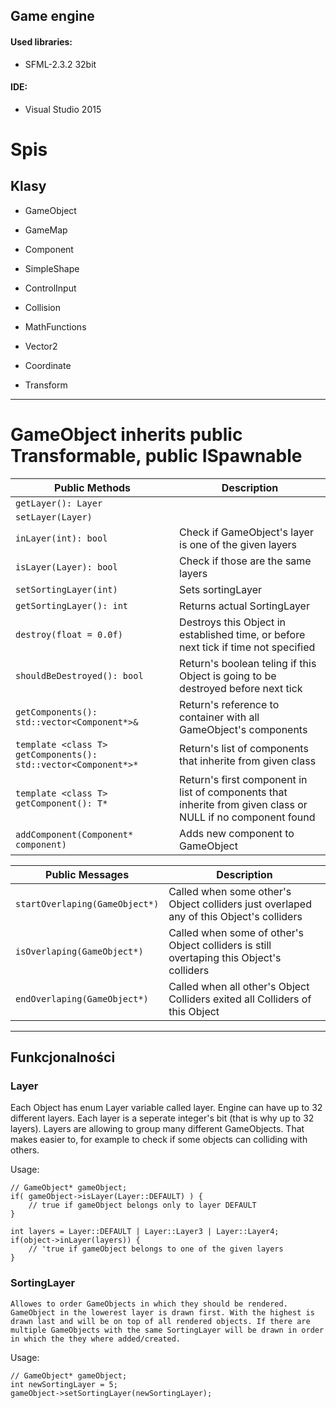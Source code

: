 ## Game engine 
#### Used libraries:
* SFML-2.3.2 32bit
#### IDE:
* Visual Studio 2015

Spis
===
## Klasy
* GameObject

* GameMap

* Component

* SimpleShape
* ControlInput
* Collision

* MathFunctions
* Vector2
* Coordinate
* Transform

---

# **GameObject** inherits public Transformable, public ISpawnable
 Public Methods                      | Description
 ------------------------------------|-----------------------------------------------------------------------------------------
 `getLayer(): Layer` |
 `setLayer(Layer)` |
 `inLayer(int): bool` | Check if GameObject's layer is one of the given layers
 `isLayer(Layer): bool` | Check if those are the same layers
 `setSortingLayer(int)` | Sets sortingLayer
 `getSortingLayer(): int` | Returns actual SortingLayer
 `destroy(float = 0.0f)`              | Destroys this Object in established time, or before next tick if time not specified
 `shouldBeDestroyed(): bool`               | Return's boolean teling if this Object is going to be destroyed before next tick
`getComponents(): std::vector<Component*>&` | Return's reference to container with all GameObject's components
`template <class T> getComponents(): std::vector<Component*>*` | Return's list of components that inherite from given class
`template <class T> getComponent(): T*` | Return's first component in list of components that inherite from given class or NULL if no component found
 `addComponent(Component* component)` | Adds new component to GameObject
 
 Public Messages           	| Description
 -------------------------------|-----------------------------------------------------------------------------------------
 `startOverlaping(GameObject*)`	| Called when some other's Object colliders just overlaped any of this Object's colliders 
 `isOverlaping(GameObject*)`    | Called when some of other's Object colliders is still overtaping this Object's colliders
 `endOverlaping(GameObject*)`	| Called when all other's Object Colliders exited all Colliders of this Object

-----------------------
## Funkcjonalności
### Layer
   Each Object has enum Layer variable called layer. Engine can have up to 32 different layers. Each layer is a seperate integer's bit (that is why up to 32 layers).
Layers are allowing to group many different GameObjects. That makes easier to, for example to check if some objects can colliding with others.

Usage:

	// GameObject* gameObject;
	if( gameObject->isLayer(Layer::DEFAULT) ) {
		// true if gameObject belongs only to layer DEFAULT
	}

	int layers = Layer::DEFAULT | Layer::Layer3 | Layer::Layer4;
	if(object->inLayer(layers)) {
		// 'true if gameObject belongs to one of the given layers	
	}
	
### SortingLayer
	Allowes to order GameObjects in which they should be rendered. GameObject in the lowerest layer is drawn first. With the highest is drawn last and will be on top of all rendered objects. If there are multiple GameObjects with the same SortingLayer will be drawn in order in which the they where added/created.
	
Usage:
	
	// GameObject* gameObject;
	int newSortingLayer = 5;
	gameObject->setSortingLayer(newSortingLayer);
